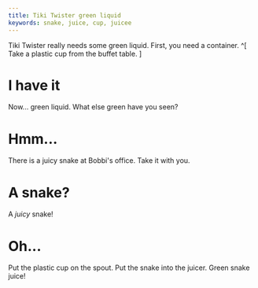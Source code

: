 ```yaml
---
title: Tiki Twister green liquid
keywords: snake, juice, cup, juicee
---
```


Tiki Twister really needs some green liquid. First, you need a container. ^[ Take a plastic cup from the buffet table. ]

# I have it
Now... green liquid. What else green have you seen?

# Hmm...
There is a juicy snake at Bobbi's office. Take it with you.

# A snake?
A _juicy_ snake!

# Oh...
Put the plastic cup on the spout. Put the snake into the juicer. Green snake juice!
